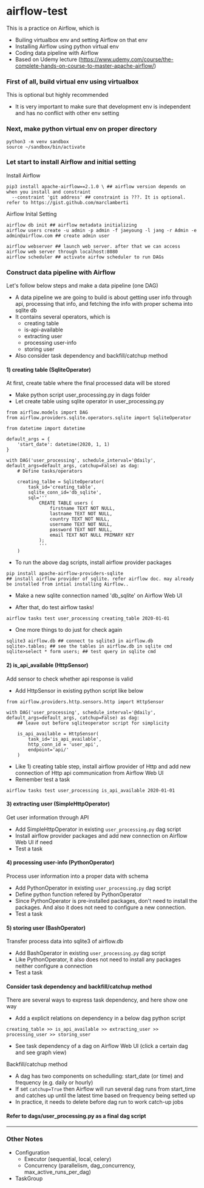 # airflow-test
This is a practice on Airflow, which is
- Builing virtualbox env and setting Airflow on that env
- Installing Airflow using python virtual env
- Coding data pipeline with Airflow
- Based on Udemy lecture (https://www.udemy.com/course/the-complete-hands-on-course-to-master-apache-airflow/)

### First of all, build virtual env using virtualbox
This is optional but highly recommended
- It is very important to make sure that development env is independent and has no conflict with other env setting


### Next, make python virtual env on proper directory

```
python3 -m venv sandbox
source ~/sandbox/bin/activate
```

### Let start to install Airflow and initial setting

Install Airflow
```
pip3 install apache-airflow==2.1.0 \ ## airflow version depends on when you install and constraint 
  --constraint 'git address' ## constraint is ???. It is optional. refer to https://gist.github.com/marclamberti
```


Airflow Inital Setting
```
airflow db init ## airflow metadata initializing
airflow users create -u admin -p admin -f jaeyoung -l jang -r Admin -e admin@airflow.com ## create admin user

airflow webserver ## launch web server. after that we can access airflow web server through localhost:8080
airflow scheduler ## activate airfow scheduler to run DAGs
```

### Construct data pipeline with Airflow
Let's follow below steps and make a data pipeline (one DAG)
- A data pipeline we are going to build is about getting user info through api, processing that info, and fetching the info with proper schema into sqlite db
- It contains several operators, which is 
  - creating table
  - is-api-available
  - extracting user
  - processing user-info
  - storing user
- Also consider task dependency and backfill/catchup method

#### 1) creating table (SqliteOperator)
At first, create table where the final processed data will be stored
- Make python script user_processing.py in dags folder
- Let create table using sqlite operator in user_processing.py
```
from airflow.models import DAG
from airflow.providers.sqlite.operators.sqlite import SqliteOperator

from datetime import datetime

default_args = {
    'start_date': datetime(2020, 1, 1)
}

with DAG('user_processing', schedule_interval='@daily', default_args=default_args, catchup=False) as dag:
    # Define tasks/operators

    creating_talbe = SqliteOperator(
        task_id='creating_table',
        sqlite_conn_id='db_sqlite',
        sql='''
            CREATE TABLE users (
                firstname TEXT NOT NULL,
                lastname TEXT NOT NULL,
                country TEXT NOT NULL,
                username TEXT NOT NULL,
                password TEXT NOT NULL,
                email TEXT NOT NULL PRIMARY KEY
            );
            '''
    )
```
- To run the above dag scripts, install airflow provider packages
```
pip install apache-airflow-providers-sqlite 
## install airflow provider of sqlite. refer airflow doc. may already be installed from intial installing Airflow..
```

- Make a new sqlite connection named 'db_sqlite' on Airflow Web UI

- After that, do test airflow tasks!

```
airflow tasks test user_processing creating_table 2020-01-01
```

- One more things to do just for check again
```
sqlite3 airflow.db ## connect to sqlite3 in airflow.db
sqlite>.tables; ## see the tables in airflow.db in sqlite cmd
sqlite>select * form users; ## test query in sqlite cmd
```

#### 2) is_api_available (HttpSensor)
Add sensor to check whether api response is valid
- Add HttpSensor in existing python script like below

```
from airflow.providers.http.sensors.http import HttpSensor

with DAG('user_processing', schedule_interval='@daily', default_args=default_args, catchup=False) as dag:
    ## leave out before sqliteoperator script for simplicity
    
    is_api_available = HttpSensor(
        task_id='is_api_available',
        http_conn_id = 'user_api',
        endpoint='api/'
    )
```
- Like 1) creating table step, install airflow provider of Http and add new connection of Http api communication from Airflow Web UI
- Remember test a task
```
airflow tasks test user_processing is_api_available 2020-01-01
```

#### 3) extracting user (SimpleHttpOperator)
Get user information through API
- Add SimpleHttpOperator in existing `user_processing.py` dag script
- Install airflow provider packages and add new connection on Airflow Web UI if need
- Test a task

#### 4) processing user-info (PythonOperator)
Process user information into a proper data with schema
- Add PythonOperator in existing `user_processing.py` dag script
- Define python function refered by PythonOperator
- Since PythonOperator is pre-installed packages, don't need to install the packages. And also it does not need to configure a new connection.
- Test a task

#### 5) storing user (BashOperator)
Transfer process data into sqlite3 of airflow.db
- Add BashOperator in existing `user_processing.py` dag script
- Like PythonOperator, it also does not need to install any packages neither configure a connection
- Test a task

#### Consider task dependency and backfill/catchup method
There are several ways to express task dependency, and here show one way
- Add a explicit relations on dependency in a below dag python script
```
creating_table >> is_api_available >> extracting_user >> processing_user >> storing_user
```
- See task dependency of a dag on Airflow Web UI (click a certain dag and see graph view)

Backfill/catchup method
- A dag has two components on schedulling: start_date (or time) and frequency (e.g. daily or hourly)
- If set `catchup=True` then Airflow will run several dag runs from start_time and catches up until the latest time based on frequency being setted up
- In practice, it needs to delete before dag run to work catch-up jobs

#### Refer to dags/user_processing.py as a final dag script

---

### Other Notes
- Configuration
  - Executor (sequential, local, celery)
  - Concurrency (parallelism, dag_concurrency, max_active_runs_per_dag)
- TaskGroup
